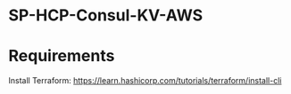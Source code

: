 # SP-HCP-Consul-KV-AWS

# Requirements
Install Terraform:
https://learn.hashicorp.com/tutorials/terraform/install-cli

